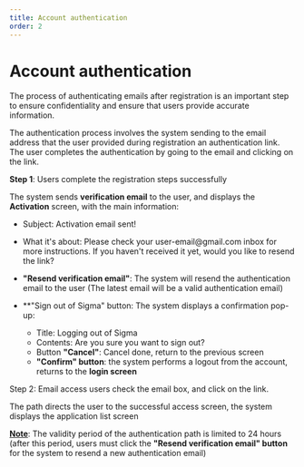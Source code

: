 ```yaml
---
title: Account authentication
order: 2
---
```


# Account authentication

The process of authenticating emails after registration is an important step to ensure confidentiality and ensure that users provide accurate information.

The authentication process involves the system sending to the email address that the user provided during registration an authentication link. The user completes the authentication by going to the email and clicking on the link.

**Step 1**: Users complete the registration steps successfully

The system sends **verification email** to the user, and displays the **Activation** screen, with the main information:

- Subject: Activation email sent!

- What it's about: Please check your user-email\@gmail.com inbox for more instructions. If you haven't received it yet, would you like to resend the link?

- **"Resend verification email"**: The system will resend the authentication email to the user (The latest email will be a valid authentication email)

- \*\*"Sign out of Sigma" button: The system displays a confirmation pop-up:
  - Title: Logging out of Sigma
  - Contents: Are you sure you want to sign out?
  - Button **"Cancel"**: Cancel done, return to the previous screen
  - **"Confirm" button**: the system performs a logout from the account, returns to the **login screen**

Step 2: Email access users check the email box, and click on the link.

The path directs the user to the successful access screen, the system displays the application list screen

**<u>Note</u>**: The validity period of the authentication path is limited to 24 hours (after this period, users must click the **"Resend verification email" button** for the system to resend a new authentication email)
